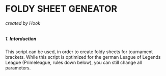 # FOLDY SHEET GENEATOR
###### created by Hook


##### 1. Intorduction

This script can be used, in order to create foldy sheets for tournament brackets. While this script is optimized for the german League of Legends League (Primeleague, rules down below), you can still change all parameters.

